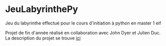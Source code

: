 # JeuLabyrinthePy
Jeu du labyrinthe effectué pour le cours d'initiation à python en master 1 eif

Projet de fin d'année réalisé en collaboration avec John Dyer et Julien Duc.
La description du projet se trouve [ici](https://github.com/warwood/JeuLabyrinthePy/blob/master/ProjetPython-DUC%20DYER%20GUERBOIS.pdf)
